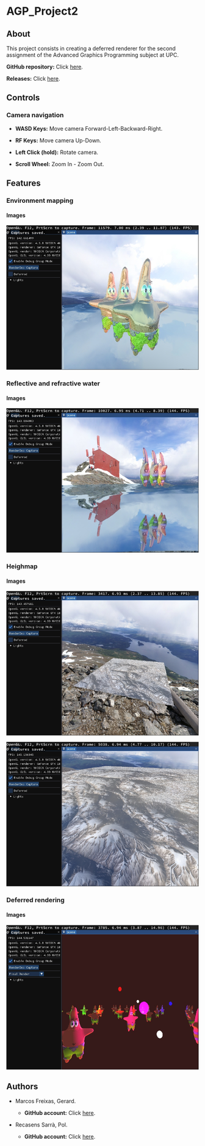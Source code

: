 # AGP_Project2

## About

This project consists in creating a deferred renderer for the second assignment of the Advanced Graphics Programming subject at UPC.

**GitHub repository:** Click [here](https://github.com/vsRushy/AGP_Project2).

**Releases:** Click [here](https://github.com/vsRushy/AGP_Project2/releases).

## Controls

### Camera navigation

- **WASD Keys:** Move camera Forward-Left-Backward-Right.

- **RF Keys:** Move camera Up-Down.

- **Left Click (hold):** Rotate camera.

- **Scroll Wheel:** Zoom In - Zoom Out.

## Features

### Environment mapping

#### Images

![Environment mapping](https://github.com/vsRushy/AGP_Project2/blob/main/docs/Environment_Mapping.jpg "Environment mapping")

### Reflective and refractive water

#### Images

![Reflective and refractive water](https://github.com/vsRushy/AGP_Project2/blob/main/docs/ReflectiveRefractive_Water.jpg "Reflective and refractive water")

### Heighmap

#### Images

![Heightmap 1](https://github.com/vsRushy/AGP_Project2/blob/main/docs/Heightmap_1.jpg "Heightmap 1")

![Heightmap 2](https://github.com/vsRushy/AGP_Project2/blob/main/docs/Heightmap_2.jpg "Heightmap 2")

### Deferred rendering

#### Images

![Deferred Rendering](https://github.com/vsRushy/AGP_Project2/blob/main/docs/Deferred_Rendering.jpg "Deferred Rendering")

## Authors

- Marcos Freixas, Gerard.
  - **GitHub account:** Click [here](https://github.com/vsRushy).

- Recasens Sarrà, Pol.
  - **GitHub account:** Click [here](https://github.com/PolRecasensSarra).
